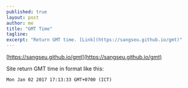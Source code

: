 ```yaml
---
published: true
layout: post
author: me
title: "GMT Time"
tagline:
excerpt: "Return GMT time. [Link](https://sangseu.github.io/gmt)"
---
```


[https://sangseu.github.io/gmt](https://sangseu.github.io/gmt)

<p>Site return GMT time in format like this:</p>
<code>Mon Jan 02 2017 17:13:33 GMT+0700 (ICT)</code>
